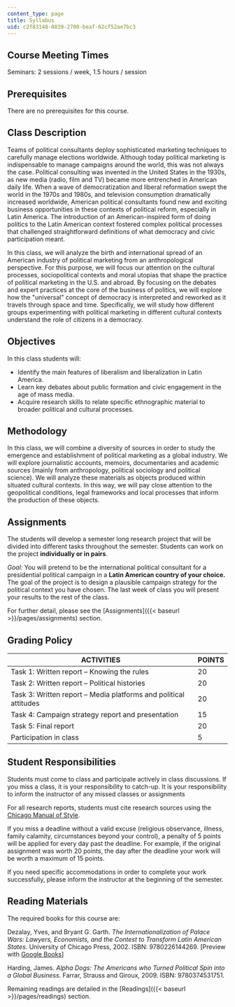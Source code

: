 ```yaml
---
content_type: page
title: Syllabus
uid: c2f83148-0839-2700-beaf-62cf52ae7bc3
---
```


Course Meeting Times
--------------------

Seminars: 2 sessions / week, 1.5 hours / session

Prerequisites
-------------

There are no prerequisites for this course.

Class Description
-----------------

Teams of political consultants deploy sophisticated marketing techniques to carefully manage elections worldwide. Although today political marketing is indispensable to manage campaigns around the world, this was not always the case. Political consulting was invented in the United States in the 1930s, as new media (radio, film and TV) became more entrenched in American daily life. When a wave of democratization and liberal reformation swept the world in the 1970s and 1980s, and television consumption dramatically increased worldwide, American political consultants found new and exciting business opportunities in these contexts of political reform, especially in Latin America. The introduction of an American-inspired form of doing politics to the Latin American context fostered complex political processes that challenged straightforward definitions of what democracy and civic participation meant.

In this class, we will analyze the birth and international spread of an American industry of political marketing from an anthropological perspective. For this purpose, we will focus our attention on the cultural processes, sociopolitical contexts and moral utopias that shape the practice of political marketing in the U.S. and abroad. By focusing on the debates and expert practices at the core of the business of politics, we will explore how the "universal" concept of democracy is interpreted and reworked as it travels through space and time. Specifically, we will study how different groups experimenting with political marketing in different cultural contexts understand the role of citizens in a democracy.

Objectives
----------

In this class students will:

*   Identify the main features of liberalism and liberalization in Latin America.
*   Learn key debates about public formation and civic engagement in the age of mass media.
*   Acquire research skills to relate specific ethnographic material to broader political and cultural processes.

Methodology
-----------

In this class, we will combine a diversity of sources in order to study the emergence and establishment of political marketing as a global industry. We will explore journalistic accounts, memoirs, documentaries and academic sources (mainly from anthropology, political sociology and political science). We will analyze these materials as objects produced within situated cultural contexts. In this way, we will pay close attention to the geopolitical conditions, legal frameworks and local processes that inform the production of these objects.

Assignments
-----------

The students will develop a semester long research project that will be divided into different tasks throughout the semester. Students can work on the project **individually or in pairs**.

_Goal:_ You will pretend to be the international political consultant for a presidential political campaign in a **Latin American country of your choice.** The goal of the project is to design a plausible campaign strategy for the political context you have chosen. The last week of class you will present your results to the rest of the class.

For further detail, please see the [Assignments]({{< baseurl >}}/pages/assignments) section.

Grading Policy
--------------

| ACTIVITIES | POINTS |
| --- | --- |
| Task 1: Written report – Knowing the rules | 20 |
| Task 2: Written report – Political histories | 20 |
| Task 3: Written report – Media platforms and political attitudes | 20 |
| Task 4: Campaign strategy report and presentation | 15 |
| Task 5: Final report | 20 |
| Participation in class | 5 

Student Responsibilities
------------------------

Students must come to class and participate actively in class discussions. If you miss a class, it is your responsibility to catch-up. It is your responsibility to inform the instructor of any missed classes or assignments

For all research reports, students must cite research sources using the [Chicago Manual of Style](http://www.chicagomanualofstyle.org/home.html).

If you miss a deadline without a valid excuse (religious observance, illness, family calamity, circumstances beyond your control), a penalty of 5 points will be applied for every day past the deadline. For example, if the original assignment was worth 20 points, the day after the deadline your work will be worth a maximum of 15 points.

If you need specific accommodations in order to complete your work successfully, please inform the instructor at the beginning of the semester.

Reading Materials
-----------------

The required books for this course are:

Dezalay, Yves, and Bryant G. Garth. _The Internationalization of Palace Wars: Lawyers, Economists, and the Contest to Transform Latin American States_. University of Chicago Press, 2002. ISBN: 9780226144269. \[Preview with [Google Books](http://books.google.com/books?id=2vq_siMEzRIC&printsec=frontcover)\]

Harding, James. _Alpha Dogs: The Americans who Turned Political Spin into a Global Business_. Farrar, Strauss and Giroux, 2009. ISBN: 9780374531751.

Remaining readings are detailed in the [Readings]({{< baseurl >}}/pages/readings) section.